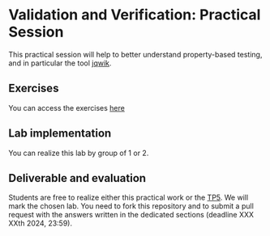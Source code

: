 # Validation and Verification: Practical Session

This practical session will help to better understand property-based testing, and in particular the tool [jqwik](https://jqwik.net/).

## Exercises

You can access the exercises [here](sujet.md)

## Lab implementation

You can realize this lab by group of 1 or 2. 

## Deliverable and evaluation

Students are free to realize either this practical work or the [TP5](https://github.com/selabs-ur1/VV-ESIR-TP5). We will mark the chosen lab. You need to fork this repository and to submit a pull request with the answers written in the dedicated sections (deadline XXX XXth 2024, 23:59).
